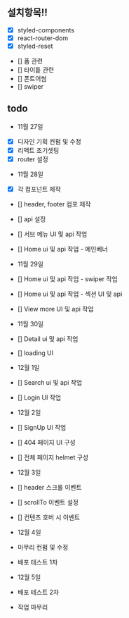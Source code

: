## 설치항목!!

- [x] styled-components
- [x] react-router-dom
- [x] styled-reset
- [] 폼 관련
- [] 타이틑 관련
- [] 폰트어썸
- [] swiper

## todo

- 11월 27일
- [x] 디자인 기획 컨펌 및 수정
- [x] 리액트 초기셋팅
- [x] router 설정

- 11월 28일
- [x] 각 컴포넌트 제작
- [] header, footer 컴포 제작
- [] api 설정
- [] 서브 메뉴 UI 및 api 작업
- [] Home ui 및 api 작업 - 메인베너

- 11월 29일
- [] Home ui 및 api 작업 - swiper 작업
- [] Home ui 및 api 작업 - 섹션 UI 및 api
- [] View more UI 및 api 작업

- 11월 30일
- [] Detail ui 및 api 작업
- [] loading UI

- 12월 1일
- [] Search ui 및 api 작업
- [] Login UI 작업

- 12월 2일
- [] SignUp UI 작업
- [] 404 페이지 UI 구성
- [] 전체 페이지 helmet 구성

- 12월 3일
- [] header 스크롤 이벤트
- [] scrollTo 이벤트 설정
- [] 컨텐츠 호버 시 이벤트

- 12월 4일
- 마무리 컨펌 및 수정
- 배포 테스트 1차

- 12월 5일
- 배포 테스트 2차
- 작업 마무리
